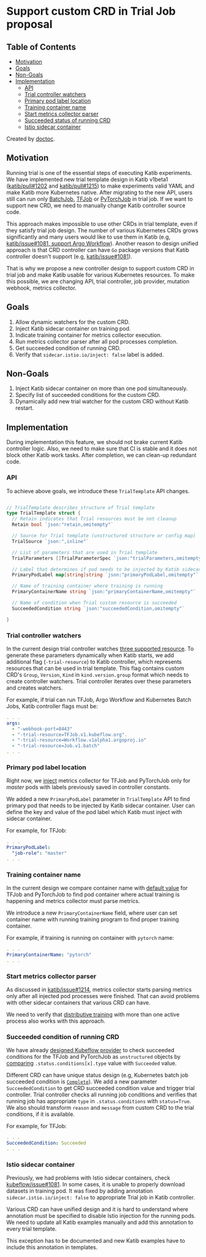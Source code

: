 # Support custom CRD in Trial Job proposal

<!-- START doctoc generated TOC please keep comment here to allow auto update -->
<!-- DON'T EDIT THIS SECTION, INSTEAD RE-RUN doctoc TO UPDATE -->

## Table of Contents

- [Motivation](#motivation)
- [Goals](#goals)
- [Non-Goals](#non-goals)
- [Implementation](#implementation)
  - [API](#api)
  - [Trial controller watchers](#trial-controller-watchers)
  - [Primary pod label location](#primary-pod-label-location)
  - [Training container name](#training-container-name)
  - [Start metrics collector parser](#start-metrics-collector-parser)
  - [Succeeded status of running CRD](#succeeded-status-of-running-crd)
  - [Istio sidecar container](#istio-sidecar-container)

<!-- END doctoc generated TOC please keep comment here to allow auto update -->

Created by [doctoc](https://github.com/thlorenz/doctoc).

## Motivation

Running trial is one of the essential steps of executing Katib experiments.
We have implemented new trial template design in Katib v1beta1 ([katib/pull#1202](https://github.com/kubeflow/katib/pull/1202)
and [katib/pull#1215](https://github.com/kubeflow/katib/pull/1215)) to make
experiments valid YAML and make Katib more Kubernetes native.
After migrating to the new API, users still can run only [BatchJob](https://kubernetes.io/docs/concepts/workloads/controllers/job/),
[TFJob](https://github.com/kubeflow/tf-operator) or [PyTorchJob](https://github.com/kubeflow/pytorch-operator) in trial job.
If we want to support new CRD, we need to manually change Katib controller source code.

This approach makes impossible to use other CRDs in trial template, even if they satisfy trial job design.
The number of various Kubernetes CRDs grows significantly and many users would like to use them in Katib
(e.g, [katib/issue#1081, support Argo Workflow](https://github.com/kubeflow/katib/issues/1081)).
Another reason to design unified approach is that CRD controller can have `Go` package versions
that Katib controller doesn't support (e.g, [katib/issue#1081](https://github.com/kubeflow/katib/issues/1081#issuecomment-635338276)).

That is why we propose a new controller design to support custom CRD in trial job and make Katib usable for various Kubernetes resources.
To make this possible, we are changing API, trial controller, job provider, mutation webhook, metrics collector.

## Goals

1. Allow dynamic watchers for the custom CRD.
2. Inject Katib sidecar container on training pod.
3. Indicate training container for metrics collector execution.
4. Run metrics collector parser after all pod processes completion.
5. Get succeeded condition of running CRD.
6. Verify that `sidecar.istio.io/inject: false` label is added.

## Non-Goals

1. Inject Katib sidecar container on more than one pod simultaneously.
2. Specify list of succeeded conditions for the custom CRD.
3. Dynamically add new trial watcher for the custom CRD without Katib restart.

## Implementation

During implementation this feature, we should not brake current Katib controller logic.
Also, we need to make sure that CI is stable and it does not block other Katib work tasks.
After completion, we can clean-up redundant code.

### API

To achieve above goals, we introduce these `TrialTemplate` API changes.

```go

// TrialTemplate describes structure of Trial template
type TrialTemplate struct {
  // Retain indicates that Trial resources must be not cleanup
  Retain bool `json:"retain,omitempty"`

  // Source for Trial template (unstructured structure or config map)
  TrialSource `json:",inline"`

  // List of parameters that are used in Trial template
  TrialParameters []TrialParameterSpec `json:"trialParameters,omitempty"`

  // Label that determines if pod needs to be injected by Katib sidecar container
  PrimaryPodLabel map[string]string `json:"primaryPodLabel,omitempty"`

  // Name of training container where training is running
  PrimaryContainerName string `json:"primaryContainerName,omitempty"`

  // Name of condition when Trial custom resource is succeeded
  SucceededCondition string `json:"succeededCondition,omitempty"`

}
```

### Trial controller watchers

In the current design trial controller watches
[three supported resource](https://github.com/kubeflow/katib/blob/master/pkg/controller.v1beta1/trial/trial_controller.go#L94-L125).
To generate these parameters dynamically when Katib starts, we add additional flag (`-trial-resource`)
to Katib controller, which represents resources that can be used in trial template.
This flag contains custom CRD's `Group`, `Version`, `Kind` in `kind.version.group` format which needs to create controller watchers.
Trial controller iterates over these parameters and creates watchers.

For example, if trial can run TFJob, Argo Workflow and Kubernetes Batch Jobs, Katib controller flags must be:

```yaml
. . .
args:
  - "-webhook-port=8443"
  - "-trial-resource=TFJob.v1.kubeflow.org".
  - "-trial-resource=Workflow.v1alpha1.argoproj.io"
  - "-trial-resource=Job.v1.batch"
. . .
```

### Primary pod label location

Right now, we [inject](https://github.com/kubeflow/katib/blob/master/pkg/webhook/v1beta1/pod/utils.go#L58-L72)
metrics collector for TFJob and PyTorchJob only for _master_ pods with labels previously saved in controller constants.

We added a new `PrimaryPodLabel` parameter in `TrialTemplate` API to find primary pod that needs to be injected by Katib sidecar container.
User can define the key and value of the pod label which Katib must inject with sidecar container.

For example, for TFJob:

```yaml
. . .
PrimaryPodLabel:
  "job-role": "master"
. . .
```

### Training container name

In the current design we compare container name with
[default value](https://github.com/kubeflow/katib/blob/master/pkg/job/v1beta1/kubeflow.go#L63-L78) for TFJob and PyTorchJob
to find pod container where actual training is happening and metrics collector must parse metrics.

We introduce a new `PrimaryContainerName` field, where user can set container name with running training program to find proper training container.

For example, if training is running on container with `pytorch` name:

```yaml
. . .
PrimaryContainerName: "pytorch"
. . .
```

### Start metrics collector parser

As discussed in [katib/issue#1214](https://github.com/kubeflow/katib/issues/1214#issuecomment-642168716),
metrics collector starts parsing metrics only after all injected pod processes were finished.
That can avoid problems with other sidecar containers that various CRD can have.

We need to verify that [distributive training](https://docs.fast.ai/distributed.html#launch-your-training)
with more than one active process also works with this approach.

### Succeeded condition of running CRD

We have already [designed Kubeflow provider](https://github.com/kubeflow/katib/blob/master/pkg/job/v1alpha3/kubeflow.go#L27-L60)
to check succeeded conditions for the TFJob and PyTorchJob as `unstructured` objects by
[comparing](https://github.com/kubeflow/katib/blob/master/pkg/controller.v1beta1/trial/trial_controller_util.go#L161)
`.status.conditions[x].type` value with `Succeeded` value.

Different CRD can have unique status design (e.g, Kubernetes batch job succeeded condition is
[`Complete`](https://github.com/kubernetes/api/blob/master/batch/v1/types.go#L167-L173)).
We add a new parameter `SucceededCondition` to get CRD succeeded condition value and trigger trial controller.
Trial controller checks all running job conditions and verifies that running job has appropriate `type`
in `.status.conditions` with `status=True`.
We also should transform `reason` and `message` from custom CRD to the trial conditions, if it is available.

For example, for TFJob:

```yaml
. . .
SucceededCondition: Succeeded
. . .
```

### Istio sidecar container

Previously, we had problems with Istio sidecar containers,
check [kubeflow/issue#1081](https://github.com/kubeflow/kubeflow/issues/4742).
In some cases, it is unable to properly download datasets in training pod.
It was fixed by adding annotation `sidecar.istio.io/inject: false` to appropriate Trial job in Katib controller.

Various CRD can have unified design and it is hard to understand where annotation must be specified
to disable Istio injection for the running pods.
We need to update all Katib examples manually and add this annotation to every trial template.

This exception has to be documented and new Katib examples have to include this annotation in templates.
